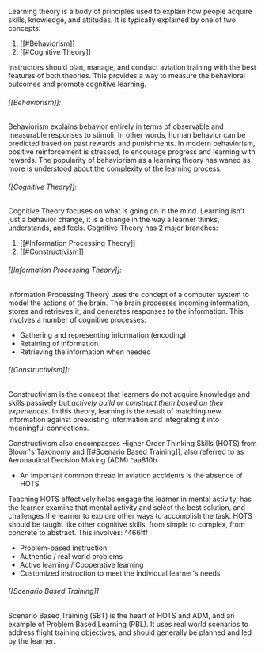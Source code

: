 Learning theory is a body of principles used to explain how people acquire skills, knowledge, and attitudes.  It is typically explained by one of two concepts:
1. [[#Behaviorism]]
2. [[#Cognitive Theory]]

Instructors should plan, manage, and conduct aviation training with the best features of both theories. This provides a way to measure the behavioral outcomes and promote cognitive learning.

###### [[Behaviorism]]:
Behaviorism explains behavior entirely in terms of observable and measurable responses to stimuli. In other words, human behavior can be predicted based on past rewards and punishments. In modern behaviorism, positive reinforcement is stressed, to encourage progress and learning with rewards.  The popularity of behaviorism as a learning theory has waned as more is understood about the complexity of the learning process.

###### [[Cognitive Theory]]:
Cognitive Theory focuses on what is going on in the mind. Learning isn't just a behavior change, it is a change in the way a learner thinks, understands, and feels. Cognitive Theory has 2 major branches:
1. [[#Information Processing Theory]]
2. [[#Constructivism]]
###### [[Information Processing Theory]]:
Information Processing Theory uses the concept of a computer system to model the actions of the brain. The brain processes incoming information, stores and retrieves it, and generates responses to the information. This involves a number of cognitive processes:
* Gathering and representing information (encoding)
* Retaining of information
* Retrieving the information when needed
###### [[Constructivism]]:
Constructivism is the concept that learners do not acquire knowledge and skills passively but *actively build or construct them based on their experiences*. In this theory, learning is the result of matching new information against preexisting information and integrating it into meaningful connections.

Constructivism also encompasses Higher Order Thinking Skills (HOTS) from Bloom's Taxonomy and [[#Scenario Based Training]], also referred to as Aeronautical Decision Making (ADM) ^aa810b
* An important common thread in aviation accidents is the absence of HOTS

Teaching HOTS effectively helps engage the learner in mental activity, has the learner examine that mental activity and select the best solution, and challenges the learner to explore other ways to accomplish the task.  HOTS should be taught like other cognitive skills, from simple to complex, from concrete to abstract.  This involves: ^466fff
* Problem-based instruction
* Authentic / real world problems
* Active learning / Cooperative learning
* Customized instruction to meet the individual learner's needs
###### [[Scenario Based Training]]
Scenario Based Training (SBT) is the heart of HOTS and ADM, and an example of Problem Based Learning (PBL). It uses real world scenarios to address flight training objectives, and should generally be planned and led by the learner.